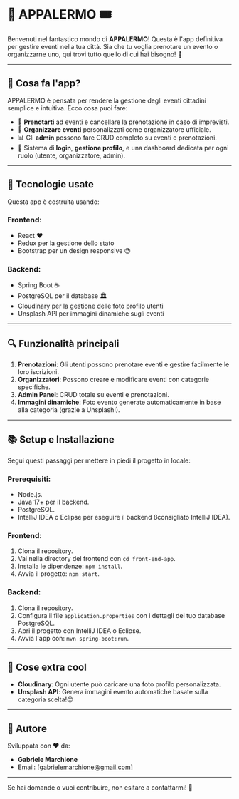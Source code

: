 # 🎉 **APPALERMO** 🎟️

Benvenuti nel fantastico mondo di **APPALERMO**! Questa è l'app definitiva per gestire eventi nella tua città. Sia che tu voglia prenotare un evento o organizzarne uno, qui trovi tutto quello di cui hai bisogno! 🌟

---

## 🚀 **Cosa fa l'app?**
APPALERMO è pensata per rendere la gestione degli eventi cittadini semplice e intuitiva. Ecco cosa puoi fare:

- 📅 **Prenotarti** ad eventi e cancellare la prenotazione in caso di imprevisti.
- 🎤 **Organizzare eventi** personalizzati come organizzatore ufficiale.
- 📊 Gli **admin** possono fare CRUD completo su eventi e prenotazioni.
- 🔑 Sistema di **login**, **gestione profilo**, e una dashboard dedicata per ogni ruolo (utente, organizzatore, admin).

---

## 🔧 **Tecnologie usate**
Questa app è costruita usando:

### **Frontend**:
- React ❤️
- Redux per la gestione dello stato
- Bootstrap per un design responsive 😍

### **Backend**:
- Spring Boot ☕
- PostgreSQL per il database 🏛️
- Cloudinary per la gestione delle foto profilo utenti
- Unsplash API per immagini dinamiche sugli eventi

---

## 🔍 **Funzionalità principali**
1. **Prenotazioni**: Gli utenti possono prenotare eventi e gestire facilmente le loro iscrizioni.
2. **Organizzatori**: Possono creare e modificare eventi con categorie specifiche.
3. **Admin Panel**: CRUD totale su eventi e prenotazioni.
4. **Immagini dinamiche**: Foto evento generate automaticamente in base alla categoria (grazie a Unsplash!).

---

## 📚 **Setup e Installazione**
Segui questi passaggi per mettere in piedi il progetto in locale:

### **Prerequisiti**:
- Node.js.
- Java 17+ per il backend.
- PostgreSQL.
- IntelliJ IDEA o Eclipse per eseguire il backend 8consigliato IntelliJ IDEA).

### **Frontend**:
1. Clona il repository.
2. Vai nella directory del frontend con `cd front-end-app`.
3. Installa le dipendenze: `npm install`.
4. Avvia il progetto: `npm start`.

### **Backend**:
1. Clona il repository.
2. Configura il file `application.properties` con i dettagli del tuo database PostgreSQL.
3. Apri il progetto con IntelliJ IDEA o Eclipse.
4. Avvia l'app con: `mvn spring-boot:run`.

---

## 🔌 **Cose extra cool**
- **Cloudinary**: Ogni utente può caricare una foto profilo personalizzata.
- **Unsplash API**: Genera immagini evento automatiche basate sulla categoria scelta!😍

---

## 🔸 **Autore**
Sviluppata con ❤️ da:
- **Gabriele Marchione**
- Email: [gabrielemarchione@gmail.com]

---

Se hai domande o vuoi contribuire, non esitare a contattarmi! 🙌

